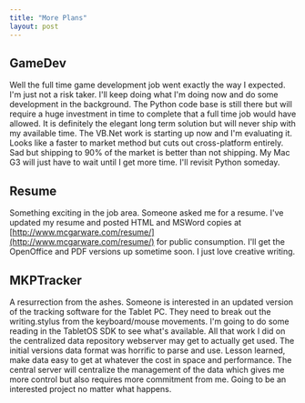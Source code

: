 ```yaml
---
title: "More Plans"
layout: post
---
```


## GameDev

Well the full time game development job went exactly the way I expected. I'm just not a risk taker. I'll keep doing what I'm doing now and do some development in the background. The Python code base is still there but will require a huge investment in time to complete that a full time job would have allowed. It is definitely the elegant long term solution but will never ship with my available time. The VB.Net work is starting up now and I'm evaluating it. Looks like a faster to market method but cuts out cross-platform entirely. Sad but shipping to 90% of the market is better than not shipping. My Mac G3 will just have to wait until I get more time. I'll revisit Python someday.

## Resume

Something exciting in the job area. Someone asked me for a resume. I've updated my resume and posted HTML and MSWord copies at [http://www.mcgarware.com/resume/](http://www.mcgarware.com/resume/) for public consumption. I'll get the OpenOffice and PDF versions up sometime soon. I just love creative writing.

## MKPTracker

A resurrection from the ashes. Someone is interested in an updated version of the tracking software for the Tablet PC. They need to break out the writing.stylus from the keyboard/mouse movements. I'm going to do some reading in the TabletOS SDK to see what's available. All that work I did on the centralized data repository webserver may get to actually get used. The initial versions data format was horrific to parse and use. Lesson learned, make data easy to get at whatever the cost in space and performance. The central server will centralize the management of the data which gives me more control but also requires more commitment from me. Going to be an interested project no matter what happens.
